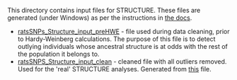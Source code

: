 This directory contains input files for STRUCTURE. These files are generated
(under Windows) as per the instructions in [the docs](../../doc/README.md).

- [ratsSNPs_Structure_input_preHWE](ratsSNPs_Structure_input_preHWE) - file 
  used during data cleaning, prior to Hardy-Weinberg calculations. The purpose
  of this file is to detect outlying individuals whose ancestral structure is
  at odds with the rest of the population it belongs to. 
- [ratsSNPS_Structure_input_clean](ratsSNPS_Structure_input_clean) - cleaned 
  file with all outliers removed. Used for the 'real' STRUCTURE analyses.
  Generated from [this](../PGDSpider/ratsSNPs_PGDSpyder_input_CLEAN.csv) file.
